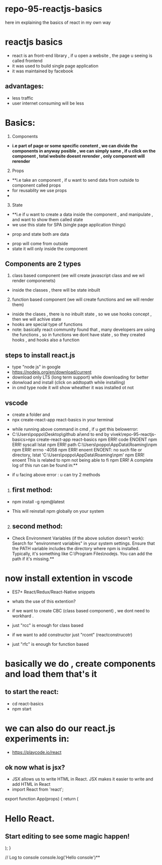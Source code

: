 # repo-95-reactjs-basics
here im explaining the basics of react in my own way

# reactjs basics
* react is an front-end library , if u open a website , the page u seeing is called frontend 
* it was used to build single page application
* it was maintained by facebook

## advantages:
* less traffic
* user internet consuming will be less

# Basics:
1. Components    
- **i.e  part of page or some specific conetent , we can divide the components in anyway posible , we can simply same , if u click on the component , total website doesnt rerender , only component will rerender**

2. Props
- **i.e take an component , if u want to send data from outside to component called props
- for reusablity we use props
- 
3. State 
- **i.e if u want to create a data inside the component , and manipulate , and want to show them called state
- we use this state for SPA (single page application things)

* prop and state both are data
- prop will come from outside
- state it will only inside the component

## Components are 2 types 
1. class based component (we will create javascript class and we wil render componenets)
* inside the classes , there will be state inbuilt

2. function based component (we will create functions and we will render them)
* inside the clases , there is no inbuilt state , so we use hooks concept , then we will achive state
* hooks are special type of functions
* note: basically react community found that , many developers are using the functions , so in functions we dont have state , so they created hooks , and hooks also a function

## steps to install react.js
* type "node js" in google
* https://nodejs.org/en/download/current
* download only LTS (long term support) while downloading for better
* donwload and install (click on addtopath while installing)
* in cmd type node it will show wheather it was installed ot not

## vscode
* create a folder and 
* npx create-react-app react-basics in your terminal


- while running above command in cmd ,  if u get this belowerror:
- C:\Users\poppo\Desktop\github ai\end to end by vivek\repo-95-reactjs-basics>npx create-react-app react-basics
npm ERR! code ENOENT
npm ERR! syscall lstat
npm ERR! path C:\Users\poppo\AppData\Roaming\npm
npm ERR! errno -4058
npm ERR! enoent ENOENT: no such file or directory, lstat 'C:\Users\poppo\AppData\Roaming\npm'
npm ERR! enoent This is related to npm not being able to fi
npm ERR! A complete log of this run can be found in:**

* if u facing above error : u can try 2 methods

1. ## first method: 
* npm install -g npm@latest
- This will reinstall npm globally on your system

2. ## second method:

- Check Environment Variables (if the above solution doesn't work):
        Search for "environment variables" in your system settings.
        Ensure that the PATH variable includes the directory where npm is installed. Typically, it's something like C:\Program Files\nodejs. You can add the path if it's missing.**


# now install extention in vscode
* ES7+ React/Redux/React-Native snippets

- whats the use of this extention?
* if we want to create CBC (class based component) , we dont need to workhard .
* just "rcc" is enough for class based
* if we want to add constructor just "rcont" (reactconstrucotr)

* just "rfc" is enough for function based

# basically we do , create components and load them that's it
## to start the react:
* cd react-basics 
* npm start

# we can also do our react.js experiments in:
* https://playcode.io/react

## ok now what is jsx?
- JSX allows us to write HTML in React. JSX makes it easier to write and add HTML in React
- import React from 'react';

export function App(props) {
  return (
    <div className='App'>
      <h1>Hello React.</h1>
      <h2>Start editing to see some magic happen!</h2>
    </div>
  );
}

// Log to console
console.log('Hello console')**